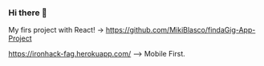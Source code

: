 ### Hi there 👋

My firs project with React! -> https://github.com/MikiBlasco/findaGig-App-Project

https://ironhack-fag.herokuapp.com/ --> Mobile First.
